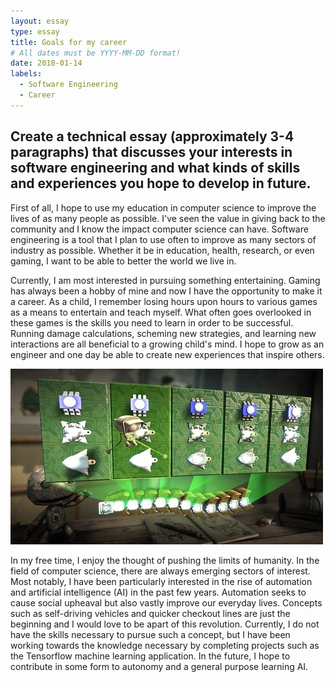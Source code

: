 ```yaml
---
layout: essay
type: essay
title: Goals for my career
# All dates must be YYYY-MM-DD format!
date: 2018-01-14
labels:
  - Software Engineering
  - Career
---
```


## Create a technical essay (approximately 3-4 paragraphs) that discusses your interests in software engineering and what kinds of skills and experiences you hope to develop in future.

First of all, I hope to use my education in computer science to improve the lives of as many people as possible. I've seen the value in giving back to the community and I know the impact computer science can have. Software engineering is a tool that I plan to use often to improve as many sectors of industry as possible. Whether it be in education, health, research, or even gaming, I want to be able to better the world we live in.

Currently, I am most interested in pursuing something entertaining. Gaming has always been a hobby of mine and now I have the opportunity to make it a career. As a child, I remember losing hours upon hours to various games as a means to entertain and teach myself. What often goes overlooked in these games is the skills you need to learn in order to be successful. Running damage calculations, scheming new strategies, and learning new interactions are all beneficial to a growing child's mind. I hope to grow as an engineer and one day be able to create new experiences that inspire others.

<img class = "ui image" src="../images/lbp2.jpg" >

In my free time, I enjoy the thought of pushing the limits of humanity. In the field of computer science, there are always emerging sectors of interest. Most notably, I have been particularly interested in the rise of automation and artificial intelligence (AI) in the past few years. Automation seeks to cause social upheaval but also vastly improve our everyday lives. Concepts such as self-driving vehicles and quicker checkout lines are just the beginning and I would love to be apart of this revolution. Currently, I do not have the skills necessary to pursue such a concept, but I have been working towards the knowledge necessary by completing projects such as the Tensorflow machine learning application. In the future, I hope to contribute in some form to autonomy and a general purpose learning AI.
